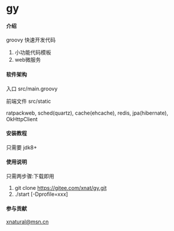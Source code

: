 # gy

#### 介绍
groovy 快速开发代码
1. 小功能代码模板
2. web微服务

#### 软件架构
入口 src/main.groovy

前端文件 src/static

ratpackweb, sched(quartz), cache(ehcache), 
redis, jpa(hibernate), OkHttpClient


#### 安装教程

只需要 jdk8+

#### 使用说明

只需两步骤:下载即用
1. git clone https://gitee.com/xnat/gy.git
2. ./start [-Dprofile=xxx]


#### 参与贡献
xnatural@msn.cn